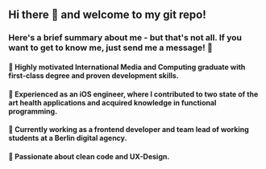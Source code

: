 ## Hi there 👋 and welcome to my git repo!

### Here's a brief summary about me - but that's not all. If you want to get to know me, just send me a message! 📨

<!--
**JossBa/jossba** is a ✨ _special_ ✨ repository because its `README.md` (this file) appears on your GitHub profile.

Here are some ideas to get you started:

- 🔭 I’m currently working on ...
- 🌱 I’m currently learning ...
- 👯 I’m looking to collaborate on ...
- 🤔 I’m looking for help with ...
- 💬 Ask me about ...
- 📫 How to reach me: ...
- 😄 Pronouns: ...
- ⚡ Fun fact: ...
-->
#### 🚀  Highly motivated International Media and Computing graduate with first-class degree and proven development skills. 

#### 📱  Experienced as an iOS engineer, where I contributed to two state of the art health applications and acquired knowledge in functional programming. 

#### 💼  Currently working as a frontend developer and team lead of working students at a Berlin digital agency. 

#### 💜  Passionate about clean code and UX-Design.
